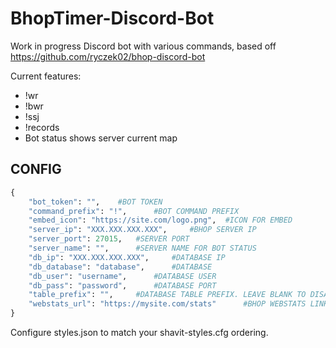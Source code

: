 # BhopTimer-Discord-Bot
Work in progress Discord bot with various commands, based off https://github.com/ryczek02/bhop-discord-bot

Current features: 
- !wr
- !bwr
- !ssj
- !records
- Bot status shows server current map

## CONFIG

```python
{
    "bot_token": "", 	#BOT TOKEN
    "command_prefix": "!", 		#BOT COMMAND PREFIX
    "embed_icon": "https://site.com/logo.png", 	#ICON FOR EMBED
    "server_ip": "XXX.XXX.XXX.XXX", 	#BHOP SERVER IP
    "server_port": 27015, 	#SERVER PORT
    "server_name": "", 		#SERVER NAME FOR BOT STATUS
    "db_ip": "XXX.XXX.XXX.XXX", 	#DATABASE IP
    "db_database": "database", 		#DATABASE 
    "db_user": "username", 		#DATABASE USER
    "db_pass": "password", 		#DATABASE PORT
    "table_prefix": "", 	#DATABASE TABLE PREFIX. LEAVE BLANK TO DISABLE
    "webstats_url": "https://mysite.com/stats" 		#BHOP WEBSTATS LINK. LEAVE BLANK TO DISABLE
}

```

Configure styles.json to match your shavit-styles.cfg ordering. 
